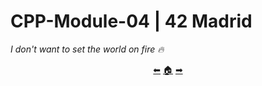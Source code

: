# CPP-Module-04 | 42 Madrid

*I don't want to set the world on fire 🔥*

<p align="center">
  <a href="https://github.com/madebypixel02/CPP-Module-03">&#11013;</a>
  <a href="https://github.com/madebypixel02/CPP-Modules">&#127968;</a>
  <a href="https://github.com/madebypixel02/CPP-Module-05">&#10145;</a>
</p>
